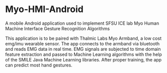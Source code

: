 # Myo-HMI-Android

A mobile Android application used to implement SFSU ICE lab Myo Human Machine Interface Gesture Recognition Algorithms

This application is to be paired with Thalmic Labs Myo Armband, a low cost emg/imu wearable sensor. The app connects to the armband via bluetooth and reads EMG data in real time. EMG signals are subjected to time domain feature extraction and passed to Machine Learning algorithms with the help of the SMILE Java Machine Learning libraries. After proper training, the app can predict most hand gestures.
